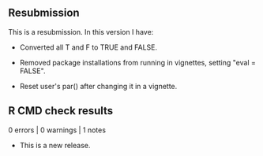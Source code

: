 ## Resubmission
This is a resubmission. In this version I have:

* Converted all T and F to TRUE and FALSE.

* Removed package installations from running in vignettes, setting "eval = FALSE".

* Reset user's par() after changing it in a vignette.

## R CMD check results

0 errors | 0 warnings | 1 notes

* This is a new release.

